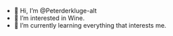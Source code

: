 - 👋 Hi, I’m @Peterderkluge-alt
- 👀 I’m interested in  Wine.
- 🌱 I’m currently learning everything that interests me.

<!---
Peterderkluge-alt/Peterderkluge-alt is a ✨ special ✨ repository because its `README.md` (this file) appears on your GitHub profile.
You can click the Preview link to take a look at your changes.
--->
